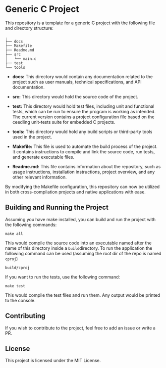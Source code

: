 # Generic C Project

This repository is a template for a generic C project with the following file
and directory structure:

```
.
├── docs
├── Makefile
├── Readme.md
├── src
│   └── main.c
├── test
└── tools
```

* **docs:** This directory would contain any documentation related to the
  project such as user manuals, technical specifications, and API
  documentation.

* **src:** This directory would hold the source code of the project.

* **test:** This directory would hold test files, including unit and functional
  tests, which can be run to ensure the program is working as intended. The
  current version contains a project configuration file based on the ceedling
  unit-tests suite for embedded C projects.

* **tools:** This directory would hold any build scripts or third-party tools
  used in the project.

* **Makefile:** This file is used to automate the build process of the project.
  It contains instructions to compile and link the source code, run tests, and
  generate executable files.

* **Readme.md:** This file contains information about the repository, such as
  usage instructions, installation instructions, project overview, and any
  other relevant information.

By modifying the Makefile configuration, this repository can now be utilized in
both cross-compilation projects and native applications with ease.

## Building and Running the Project

Assuming you have make installed, you can build and run the project with the
following commands:

```
make all
```

This would compile the source code into an executable named after the name of
this directory inside a `build`directory. To run the application the
following command can be used (assuming the root dir of the repo is named
`cproj`)

```
build/cproj
```


If you want to run the tests, use the following command:

```
make test
```

This would compile the test files and run them. Any output would be printed to
the console.


## Contributing

If you wish to contribute to the project, feel free to add an issue or write a
PR.


## License

This project is licensed under the MIT License.

